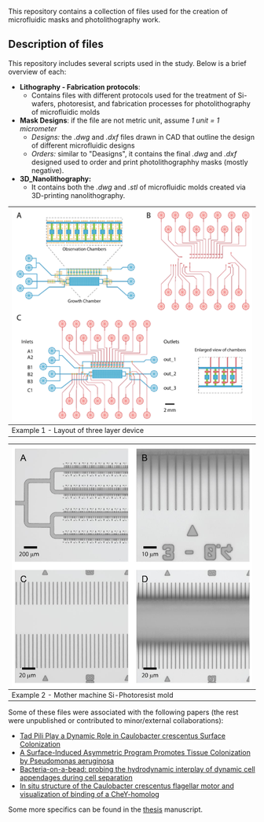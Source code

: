 This repository contains a collection of files used for the creation of microfluidic masks and photolithography work.

## Description of files
This repository includes several scripts used in the study. Below is a brief overview of each:
- **Lithography - Fabrication protocols**:
	- Contains files with different protocols used for the treatment of Si-wafers, photoresist, and fabrication processes for photolithography of microfluidic molds
- **Mask Designs**: if the file are not metric unit, assume *1 unit = 1 micrometer*
	- *Designs:* the *.dwg* and *.dxf* files drawn in CAD that outline the design of different microfluidic designs 
	- *Orders:* similar to "Deasigns", it contains the final *.dwg* and *.dxf* designed used to order and print photolithographhy masks (mostly negative).
- **3D_Nanolithography:**
	- It contains both the *.dwg* and *.stl* of microfluidic molds created via 3D-printing nanolithography.


| ![Figure 1](/Mask%20Designs/Example_Fig/Growth_and_Isolation%20device.png) 
|--- |
| Example 1 - Layout of three layer device |

| ![Figure 2](/Mask%20Designs/Example_Fig/Mother_machine.png) |
|---|
| Example 2 - Mother machine Si-Photoresist mold |


Some of these files were associated with the following papers (the rest were unpublished or contributed to minor/external collaborations):  
- [Tad Pili Play a Dynamic Role in Caulobacter crescentus Surface Colonization](https://doi.org/10.1128/mbio.01237-19)
- [A Surface-Induced Asymmetric Program Promotes Tissue Colonization by Pseudomonas aeruginosa](https://doi.org/10.1016/j.chom.2018.11.008)
- [Bacteria-on-a-bead: probing the hydrodynamic interplay of dynamic cell appendages during cell separation](https://doi.org/10.1038/s42003-022-04026-z)
- [In situ structure of the Caulobacter crescentus flagellar motor and visualization of binding of a CheY-homolog]( https://doi.org/10.1111/mmi.14525)

Some more specifics can be found in the [thesis](https://edoc.unibas.ch/65308/1/Thesis_v11_edoc.pdf) manuscript. 